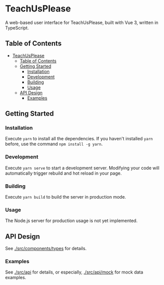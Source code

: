 # TeachUsPlease

A web-based user interface for TeachUsPlease, built with Vue 3, written in TypeScript.

## Table of Contents

- [TeachUsPlease](#teachusplease)
  - [Table of Contents](#table-of-contents)
  - [Getting Started](#getting-started)
    - [Installation](#installation)
    - [Development](#development)
    - [Building](#building)
    - [Usage](#usage)
  - [API Design](#api-design)
    - [Examples](#examples)

## Getting Started

### Installation

Execute `yarn` to install all the dependencies. If you haven't installed `yarn` before, use the command `npm install -g yarn`.

### Development

Execute `yarn serve` to start a development server. Modifying your code will automatically trigger rebuild and hot reload in your page.

### Building

Execute `yarn build` to build the server in production mode.

### Usage

The Node.js server for production usage is not yet implemented.

## API Design

See [./src/components/types](./src/components/types) for details.

### Examples

See [./src/api](./src/api) for details, or especially, [./src/api/mock](./src/api/mock) for mock data examples.
